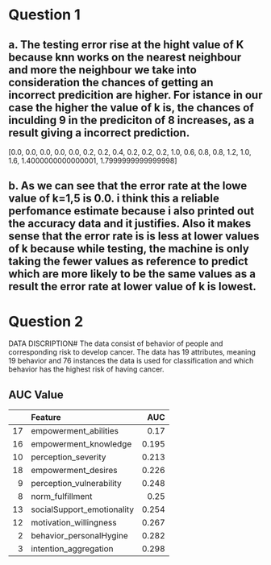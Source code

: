 # Question 1
## a. The testing error rise at the hight value of K because knn works on the nearest neighbour and more the neighbour we take into consideration the chances of getting an incorrect predicition are higher. For istance in our case the higher the value of k is, the chances of  inculding 9 in the prediciton of 8 increases, as a result giving a incorrect prediction.


[0.0, 0.0, 0.0, 0.0, 0.0, 0.2, 0.2, 0.4, 0.2, 0.2, 0.2, 1.0, 0.6, 0.8, 0.8, 1.2, 1.0, 1.6, 1.4000000000000001, 1.7999999999999998]
## b. As we can see that the error rate at the lowe value of k=1,5 is 0.0. i think this a reliable perfomance estimate because i also printed out the accuracy data and it justifies. Also it makes sense that the error rate is is less at lower values of k because while testing, the machine is only taking the fewer values as reference to predict which are more likely to be the same values as a result the error rate at lower value of k is lowest.

# Question 2
 
DATA DISCRIPTION# 
The data consist of behavior of people and corresponding risk to develop cancer. The data has 19 attributes, meaning 19 behavior and 76 instances
the data is used for classification and which behavior has the highest risk of having cancer.
## AUC Value
|    | Feature                    |   AUC |
|---:|:---------------------------|------:|
| 17 | empowerment_abilities      | 0.17  |
| 16 | empowerment_knowledge      | 0.195 |
| 10 | perception_severity        | 0.213 |
| 18 | empowerment_desires        | 0.226 |
|  9 | perception_vulnerability   | 0.248 |
|  8 | norm_fulfillment           | 0.25  |
| 13 | socialSupport_emotionality | 0.254 |
| 12 | motivation_willingness     | 0.267 |
|  2 | behavior_personalHygine    | 0.282 |
|  3 | intention_aggregation      | 0.298 |
